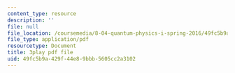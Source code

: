 ```yaml
---
content_type: resource
description: ''
file: null
file_location: /coursemedia/8-04-quantum-physics-i-spring-2016/49fc5b9a429f44e89bbb5605cc2a3102_kiuwtaprFjk.pdf
file_type: application/pdf
resourcetype: Document
title: 3play pdf file
uid: 49fc5b9a-429f-44e8-9bbb-5605cc2a3102
---
```


